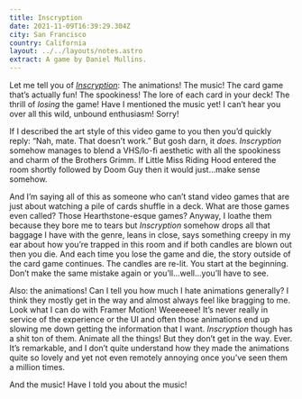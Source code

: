 ```yaml
---
title: Inscryption
date: 2021-11-09T16:39:29.304Z
city: San Francisco
country: California
layout: ../../layouts/notes.astro
extract: A game by Daniel Mullins.
---
```

Let me tell you of [_Inscryption_](https://www.inscryption.com/): The animations! The music! The card game that’s actually fun! The spookiness! The lore of each card in your deck! The thrill of _losing_ the game! Have I mentioned the music yet! I can’t hear you over all this wild, unbound enthusiasm! Sorry!

If I described the art style of this video game to you then you’d quickly reply: “Nah, mate. That doesn’t work.” But gosh darn, it _does_. _Inscryption_ somehow manages to blend a VHS/lo-fi aesthetic with all the spookiness and charm of the Brothers Grimm. If Little Miss Riding Hood entered the room shortly followed by Doom Guy then it would just...make sense somehow.

And I’m saying all of this as someone who can’t stand video games that are just about watching a pile of cards shuffle in a deck. What are those games even called? Those Hearthstone-esque games? Anyway, I loathe them because they bore me to tears but _Inscryption_ somehow drops all that baggage I have with the genre, leans in close, says something creepy in my ear about how you’re trapped in this room and if both candles are blown out then you die. And each time you lose the game and die, the story outside of the card game continues. The candles are re-lit. You start at the beginning. Don’t make the same mistake again or you’ll...well...you’ll have to see. 

Also: the animations! Can I tell you how much I hate animations generally? I think they mostly get in the way and almost always feel like bragging to me. Look what I can do with Framer Motion! Weeeeeee! It’s never really in service of the experience or the UI and often those animations end up slowing me down getting the information that I want. _Inscryption_ though has a shit ton of them. Animate all the things! But they don’t get in the way. Ever. It’s remarkable, and I don’t quite understand how they made the animations quite so lovely and yet not even remotely annoying once you’ve seen them a million times. 

And the music! Have I told you about the music! 